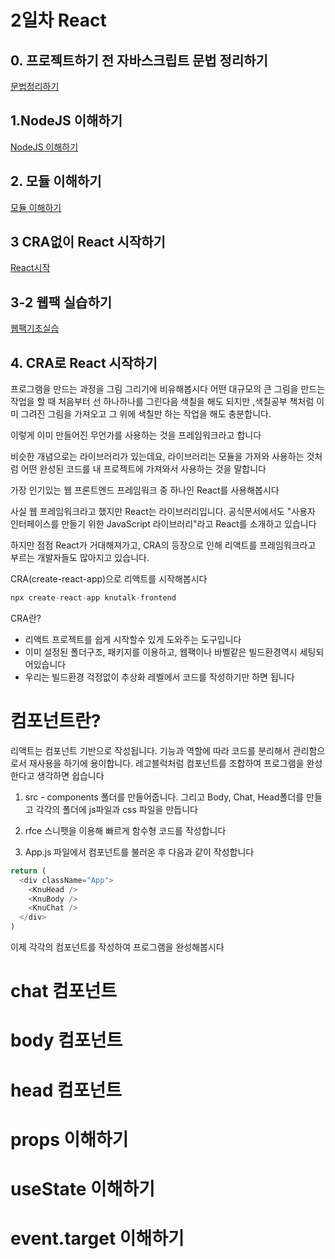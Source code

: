# 2일차 React

## 0. 프로젝트하기 전 자바스크립트 문법 정리하기

[문법정리하기](https://repetition-motivation.tistory.com/manage/posts/)

## 1.NodeJS 이해하기

[NodeJS 이해하기](https://repetition-motivation.tistory.com/164)

## 2. 모듈 이해하기

[모듈 이해하기](https://repetition-motivation.tistory.com/163)

## 3 CRA없이 React 시작하기

[React시작](https://repetition-motivation.tistory.com/166)

## 3-2 웹팩 실습하기

[웹팩기초실습](https://repetition-motivation.tistory.com/167)

## 4. CRA로 React 시작하기

프로그램을 만드는 과정을 그림 그리기에 비유해봅시다
어떤 대규모의 큰 그림을 만드는 작업을 할 때 처음부터 선 하나하나를 그린다음 색칠을 해도 되지만 ,색칠공부 책처럼 이미 그려진 그림을 가져오고 그 위에 색칠만 하는 작업을 해도 충분합니다.

이렇게 이미 만들어진 무언가를 사용하는 것을 프레임워크라고 합니다

비슷한 개념으로는 라이브러리가 있는데요, 라이브러리는 모듈을 가져와 사용하는 것처럼 어떤 완성된 코드를 내 프로젝트에 가져와서 사용하는 것을 말합니다

가장 인기있는 웹 프론트엔드 프레임워크 중 하나인 React를 사용해봅시다

사실 웹 프레임워크라고 했지만 React는 라이브러리입니다. 공식문서에서도 "사용자 인터페이스를 만들기 위한 JavaScript 라이브러리"라고 React를 소개하고 있습니다

하지만 점점 React가 거대해져가고, CRA의 등장으로 인해 리액트를 프레임워크라고 부르는 개발자들도 많아지고 있습니다.

CRA(create-react-app)으로 리액트를 시작해봅시다

```js
npx create-react-app knutalk-frontend
```

CRA란?

- 리액트 프로젝트를 쉽게 시작할수 있게 도와주는 도구입니다
- 이미 설정된 폴더구조, 패키지를 이용하고, 웹팩이나 바벨같은 빌드환경역시 세팅되어있습니다
- 우리는 빌드환경 걱정없이 추상화 레벨에서 코드를 작성하기만 하면 됩니다

# 컴포넌트란?

리액트는 컴포넌트 기반으로 작성됩니다. 기능과 역할에 따라 코드를 분리해서 관리함으로서 재사용을 하기에 용이합니다.
레고블럭처럼 컴포넌트를 조합하여 프로그램을 완성한다고 생각하면 쉽습니다

1. src - components 폴더를 만들어줍니다.
   그리고 Body, Chat, Head폴더를 만들고 각각의 폴더에 js파일과 css 파일을 만듭니다

2. rfce 스니펫을 이용해 빠르게 함수형 코드를 작성합니다

3. App.js 파일에서 컴포넌트를 불러온 후 다음과 같이 작성합니다

```js
return (
  <div className="App">
    <KnuHead />
    <KnuBody />
    <KnuChat />
  </div>
)
```

이제 각각의 컴포넌트를 작성하여 프로그램을 완성해봅시다

# chat 컴포넌트

# body 컴포넌트

# head 컴포넌트

# props 이해하기

# useState 이해하기

# event.target 이해하기
